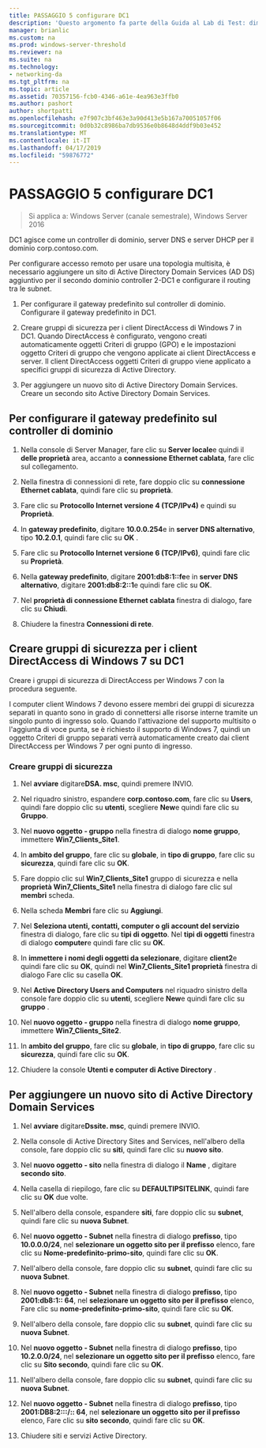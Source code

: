 ```yaml
---
title: PASSAGGIO 5 configurare DC1
description: 'Questo argomento fa parte della Guida al Lab di Test: dimostrare una distribuzione multisito DirectAccess per Windows Server 2016'
manager: brianlic
ms.custom: na
ms.prod: windows-server-threshold
ms.reviewer: na
ms.suite: na
ms.technology:
- networking-da
ms.tgt_pltfrm: na
ms.topic: article
ms.assetid: 70357156-fcb0-4346-a61e-4ea963e3ffb0
ms.author: pashort
author: shortpatti
ms.openlocfilehash: e7f907c3bf463e3a90d413e5b167a70051057f06
ms.sourcegitcommit: 0d0b32c8986ba7db9536e0b8648d4ddf9b03e452
ms.translationtype: MT
ms.contentlocale: it-IT
ms.lasthandoff: 04/17/2019
ms.locfileid: "59876772"
---
```

# <a name="step-5-configure-dc1"></a>PASSAGGIO 5 configurare DC1

>Si applica a: Windows Server (canale semestrale), Windows Server 2016

DC1 agisce come un controller di dominio, server DNS e server DHCP per il dominio corp.contoso.com.  
  
Per configurare accesso remoto per usare una topologia multisita, è necessario aggiungere un sito di Active Directory Domain Services (AD DS) aggiuntivo per il secondo dominio controller 2-DC1 e configurare il routing tra le subnet.  
  
1. Per configurare il gateway predefinito sul controller di dominio. Configurare il gateway predefinito in DC1.  
  
2. Creare gruppi di sicurezza per i client DirectAccess di Windows 7 in DC1. Quando DirectAccess è configurato, vengono creati automaticamente oggetti Criteri di gruppo (GPO) e le impostazioni oggetto Criteri di gruppo che vengono applicate ai client DirectAccess e server. Il client DirectAccess oggetti Criteri di gruppo viene applicato a specifici gruppi di sicurezza di Active Directory.  
  
3. Per aggiungere un nuovo sito di Active Directory Domain Services. Creare un secondo sito Active Directory Domain Services.  
  
## <a name="to-configure-the-default-gateway-on-the-domain-controller"></a>Per configurare il gateway predefinito sul controller di dominio  
  
1.  Nella console di Server Manager, fare clic su **Server locale**e quindi il **delle proprietà** area, accanto a **connessione Ethernet cablata**, fare clic sul collegamento.  
  
2.  Nella finestra di connessioni di rete, fare doppio clic su **connessione Ethernet cablata**, quindi fare clic su **proprietà**.  
  
3.  Fare clic su **Protocollo Internet versione 4 (TCP/IPv4)** e quindi su **Proprietà**.  
  
4.  In **gateway predefinito**, digitare **10.0.0.254**e in **server DNS alternativo**, tipo **10.2.0.1**, quindi fare clic su **OK** .  
  
5.  Fare clic su **Protocollo Internet versione 6 (TCP/IPv6)**, quindi fare clic su **Proprietà**.  
  
6.  Nella **gateway predefinito**, digitare **2001:db8:1::fe**e in **server DNS alternativo**, digitare **2001:db8:2::1**e quindi fare clic su **OK**.  
  
7.  Nel **proprietà di connessione Ethernet cablata** finestra di dialogo, fare clic su **Chiudi**.  
  
8.  Chiudere la finestra **Connessioni di rete**.  
  
## <a name="create-security-groups-for-windows-7-directaccess-clients-on-dc1"></a>Creare gruppi di sicurezza per i client DirectAccess di Windows 7 su DC1  
Creare i gruppi di sicurezza di DirectAccess per Windows 7 con la procedura seguente.  
  
 I computer client Windows 7 devono essere membri dei gruppi di sicurezza separati in quanto sono in grado di connettersi alle risorse interne tramite un singolo punto di ingresso solo. Quando l'attivazione del supporto multisito o l'aggiunta di voce punta, se è richiesto il supporto di Windows 7, quindi un oggetto Criteri di gruppo separati verrà automaticamente creato dai client DirectAccess per Windows 7 per ogni punto di ingresso.  
  
### <a name="create-security-groups"></a>Creare gruppi di sicurezza  
  
1.  Nel **avviare** digitare**DSA. msc**, quindi premere INVIO.  
  
2.  Nel riquadro sinistro, espandere **corp.contoso.com**, fare clic su **Users**, quindi fare doppio clic su **utenti**, scegliere **New**e quindi fare clic su **Gruppo**.  
  
3.  Nel **nuovo oggetto - gruppo** nella finestra di dialogo **nome gruppo**, immettere **Win7_Clients_Site1**.  
  
4.  In **ambito del gruppo**, fare clic su **globale**, in **tipo di gruppo**, fare clic su **sicurezza**, quindi fare clic su **OK**.  
  
5.  Fare doppio clic sul **Win7_Clients_Site1** gruppo di sicurezza e nella **proprietà Win7_Clients_Site1** nella finestra di dialogo fare clic sul **membri** scheda.  
  
6.  Nella scheda **Membri** fare clic su **Aggiungi**.  
  
7.  Nel **Seleziona utenti, contatti, computer o gli account del servizio** finestra di dialogo, fare clic su **tipi di oggetto**. Nel **tipi di oggetti** finestra di dialogo **computer**e quindi fare clic su **OK**.  
  
8.  In **immettere i nomi degli oggetti da selezionare**, digitare **client2**e quindi fare clic su **OK**, quindi nel **Win7_Clients_Site1 proprietà** finestra di dialogo Fare clic su casella **OK**.  
  
9. Nel **Active Directory Users and Computers** nel riquadro sinistro della console fare doppio clic su **utenti**, scegliere **New**e quindi fare clic su **gruppo** .  
  
10. Nel **nuovo oggetto - gruppo** nella finestra di dialogo **nome gruppo**, immettere **Win7_Clients_Site2**.  
  
11. In **ambito del gruppo**, fare clic su **globale**, in **tipo di gruppo**, fare clic su **sicurezza**, quindi fare clic su **OK**.  
  
12. Chiudere la console **Utenti e computer di Active Directory** .  
  
## <a name="to-add-a-new-ad-ds-site"></a>Per aggiungere un nuovo sito di Active Directory Domain Services  
  
1.  Nel **avviare** digitare**Dssite. msc**, quindi premere INVIO.  
  
2.  Nella console di Active Directory Sites and Services, nell'albero della console, fare doppio clic su **siti**, quindi fare clic su **nuovo sito**.  
  
3.  Nel **nuovo oggetto - sito** nella finestra di dialogo il **Name** , digitare **secondo sito**.  
  
4.  Nella casella di riepilogo, fare clic su **DEFAULTIPSITELINK**, quindi fare clic su **OK** due volte.  
  
5.  Nell'albero della console, espandere **siti**, fare doppio clic su **subnet**, quindi fare clic su **nuova Subnet**.  
  
6.  Nel **nuovo oggetto - Subnet** nella finestra di dialogo **prefisso**, tipo **10.0.0.0/24**, nel **selezionare un oggetto sito per il prefisso** elenco, fare clic su **Nome-predefinito-primo-sito**, quindi fare clic su **OK**.  
  
7.  Nell'albero della console, fare doppio clic su **subnet**, quindi fare clic su **nuova Subnet**.  
  
8.  Nel **nuovo oggetto - Subnet** nella finestra di dialogo **prefisso**, tipo **2001:db8:1:: 64**, nel **selezionare un oggetto sito per il prefisso** elenco, Fare clic su **nome-predefinito-primo-sito**, quindi fare clic su **OK**.  
  
9. Nell'albero della console, fare doppio clic su **subnet**, quindi fare clic su **nuova Subnet**.  
  
10. Nel **nuovo oggetto - Subnet** nella finestra di dialogo **prefisso**, tipo **10.2.0.0/24**, nel **selezionare un oggetto sito per il prefisso** elenco, fare clic su **Sito secondo**, quindi fare clic su **OK**.  
  
11. Nell'albero della console, fare doppio clic su **subnet**, quindi fare clic su **nuova Subnet**.  
  
12. Nel **nuovo oggetto - Subnet** nella finestra di dialogo **prefisso**, tipo **2001:DB8:2:::/:: 64**, nel **selezionare un oggetto sito per il prefisso** elenco, Fare clic su **sito secondo**, quindi fare clic su **OK**.  
  
13. Chiudere siti e servizi Active Directory.  
  


